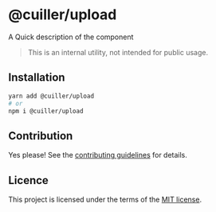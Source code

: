 # @cuiller/upload

A Quick description of the component

> This is an internal utility, not intended for public usage.

## Installation

```sh
yarn add @cuiller/upload
# or
npm i @cuiller/upload
```

## Contribution

Yes please! See the
[contributing guidelines](https://github.com/congenial-spoon/cdk/blob/master/CONTRIBUTING.md)
for details.

## Licence

This project is licensed under the terms of the
[MIT license](https://github.com/congenial-spoon/cdk/blob/main/LICENSE).